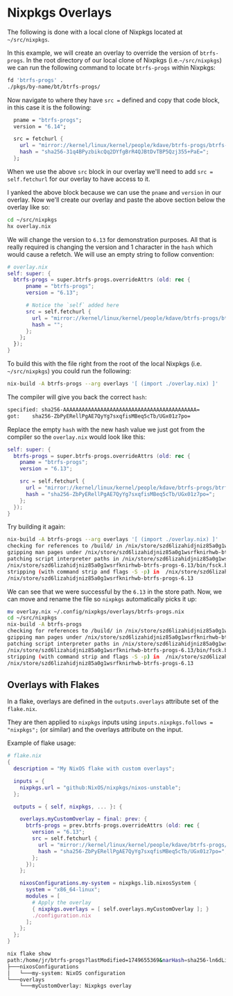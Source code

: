 # Nixpkgs Overlays

The following is done with a local clone of Nixpkgs located at `~/src/nixpkgs`.

In this example, we will create an overlay to override the version of
`btrfs-progs`. In the root directory of our local clone of Nixpkgs
(i.e.`~/src/nixpkgs`) we can run the following command to locate `btrfs-progs`
within Nixpkgs:

```bash
fd 'btrfs-progs' .
./pkgs/by-name/bt/btrfs-progs/
```

Now navigate to where they have `src =` defined and copy that code block, in
this case it is the following:

```nix
  pname = "btrfs-progs";
  version = "6.14";

  src = fetchurl {
    url = "mirror://kernel/linux/kernel/people/kdave/btrfs-progs/btrfs-progs-v${version}.tar.xz";
    hash = "sha256-31q4BPyzbikcQq2DYfgBrR4QJBtDvTBP5Qzj355+PaE=";
  };
```

When we use the above `src` block in our overlay we'll need to add
`src = self.fetchurl` for our overlay to have access to it.

I yanked the above block because we can use the `pname` and `version` in our
overlay. Now we'll create our overlay and paste the above section below the
overlay like so:

```bash
cd ~/src/nixpkgs
hx overlay.nix
```

We will change the version to `6.13` for demonstration purposes. All that is
really required is changing the version and 1 character in the `hash` which
would cause a refetch. We will use an empty string to follow convention:

```nix
# overlay.nix
self: super: {
  btrfs-progs = super.btrfs-progs.overrideAttrs (old: rec {
      pname = "btrfs-progs";
      version = "6.13";

      # Notice the `self` added here
      src = self.fetchurl {
        url = "mirror://kernel/linux/kernel/people/kdave/btrfs-progs/btrfs-progs-v${version}.tar.xz";
        hash = "";
      };
    };
  });
}
```

To build this with the file right from the root of the local Nixpkgs (i.e.
`~/src/nixpkgs`) you could run the following:

```bash
nix-build -A btrfs-progs --arg overlays '[ (import ./overlay.nix) ]'
```

The compiler will give you back the correct `hash`:

```bash
specified: sha256-AAAAAAAAAAAAAAAAAAAAAAAAAAAAAAAAAAAAAAAAAAA=
got:    sha256-ZbPyERellPgAE7QyYg7sxqfisMBeq5cTb/UGx01z7po=
```

Replace the empty `hash` with the new hash value we just got from the compiler
so the `overlay.nix` would look like this:

```nix
self: super: {
  btrfs-progs = super.btrfs-progs.overrideAttrs (old: rec {
    pname = "btrfs-progs";
    version = "6.13";

    src = self.fetchurl {
      url = "mirror://kernel/linux/kernel/people/kdave/btrfs-progs/btrfs-progs-v${version}.tar.xz";
      hash = "sha256-ZbPyERellPgAE7QyYg7sxqfisMBeq5cTb/UGx01z7po=";
    };
  });
}
```

Try building it again:

```bash
nix-build -A btrfs-progs --arg overlays '[ (import ./overlay.nix) ]'
checking for references to /build/ in /nix/store/szd6lizahidjniz85a0g1wsrfknirhwb-btrfs-progs-6.13...
gzipping man pages under /nix/store/szd6lizahidjniz85a0g1wsrfknirhwb-btrfs-progs-6.13/share/man/
patching script interpreter paths in /nix/store/szd6lizahidjniz85a0g1wsrfknirhwb-btrfs-progs-6.13
/nix/store/szd6lizahidjniz85a0g1wsrfknirhwb-btrfs-progs-6.13/bin/fsck.btrfs: interpreter directive changed from "#!/bin/sh -f" to "/nix/store/xy4jjgw87sbgwylm5kn047d9gkbhsr9x-bash-5.2p37/bin/sh -f"
stripping (with command strip and flags -S -p) in  /nix/store/szd6lizahidjniz85a0g1wsrfknirhwb-btrfs-progs-6.13/lib /nix/store/szd6lizahidjniz85a0g1wsrfknirhwb-btrfs-progs-6.13/bin
/nix/store/szd6lizahidjniz85a0g1wsrfknirhwb-btrfs-progs-6.13
```

We can see that we were successful by the `6.13` in the store path. Now, we can
move and rename the file so `nixpkgs` automatically picks it up:

```bash
mv overlay.nix ~/.config/nixpkgs/overlays/btrfs-progs.nix
cd ~/src/nixpkgs
nix-build -A btrfs-progs
checking for references to /build/ in /nix/store/szd6lizahidjniz85a0g1wsrfknirhwb-btrfs-progs-6.13...
gzipping man pages under /nix/store/szd6lizahidjniz85a0g1wsrfknirhwb-btrfs-progs-6.13/share/man/
patching script interpreter paths in /nix/store/szd6lizahidjniz85a0g1wsrfknirhwb-btrfs-progs-6.13
/nix/store/szd6lizahidjniz85a0g1wsrfknirhwb-btrfs-progs-6.13/bin/fsck.btrfs: interpreter directive changed from "#!/bin/sh -f" to "/nix/store/xy4jjgw87sbgwylm5kn047d9gkbhsr9x-bash-5.2p37/bin/sh -f"
stripping (with command strip and flags -S -p) in  /nix/store/szd6lizahidjniz85a0g1wsrfknirhwb-btrfs-progs-6.13/lib /nix/store/szd6lizahidjniz85a0g1wsrfknirhwb-btrfs-progs-6.13/bin
/nix/store/szd6lizahidjniz85a0g1wsrfknirhwb-btrfs-progs-6.13
```

## Overlays with Flakes

In a flake, overlays are defined in the `outputs.overlays` attribute set of the
`flake.nix`.

They are then applied to `nixpkgs` inputs using
`inputs.nixpkgs.follows = "nixpkgs";` (or similar) and the overlays attribute on
the input.

Example of flake usage:

```nix
# flake.nix
{
  description = "My NixOS flake with custom overlays";

  inputs = {
    nixpkgs.url = "github:NixOS/nixpkgs/nixos-unstable";
  };

  outputs = { self, nixpkgs, ... }: {

    overlays.myCustomOverlay = final: prev: {
      btrfs-progs = prev.btrfs-progs.overrideAttrs (old: rec {
        version = "6.13";
        src = self.fetchurl {
          url = "mirror://kernel/linux/kernel/people/kdave/btrfs-progs/btrfs-progs-v${version}.tar.xz";
          hash = "sha256-ZbPyERellPgAE7QyYg7sxqfisMBeq5cTb/UGx01z7po=";
        };
      });
    };

    nixosConfigurations.my-system = nixpkgs.lib.nixosSystem {
      system = "x86_64-linux";
      modules = [
        # Apply the overlay
        { nixpkgs.overlays = [ self.overlays.myCustomOverlay ]; }
        ./configuration.nix
      ];
    };
  };
}
```

```bash
nix flake show
path:/home/jr/btrfs-progs?lastModified=1749655369&narHash=sha256-ln6dLiqo7TxStQSXgcIwfbdt7STGw4ZHftZRfWpY/JQ%3D
├───nixosConfigurations
│   └───my-system: NixOS configuration
└───overlays
    └───myCustomOverlay: Nixpkgs overlay
```
